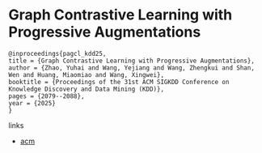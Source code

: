 # Graph Contrastive Learning with Progressive Augmentations

```
@inproceedings{pagcl_kdd25,
title = {Graph Contrastive Learning with Progressive Augmentations},
author = {Zhao, Yuhai and Wang, Yejiang and Wang, Zhengkui and Shan, Wen and Huang, Miaomiao and Wang, Xingwei},
booktitle = {Proceedings of the 31st ACM SIGKDD Conference on Knowledge Discovery and Data Mining (KDD)},
pages = {2079--2088},
year = {2025}
}
```

links
- [acm](https://dl.acm.org/doi/10.1145/3690624.3709307)
